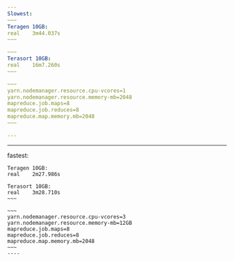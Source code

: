 ```yaml
---
Slowest:
~~~
Teragen 10GB:
real	3m44.037s
~~~

~~~
Terasort 10GB:
real	16m7.260s
~~~

~~~
yarn.nodemanager.resource.cpu-vcores=1
yarn.nodemanager.resource.memory-mb=2048
mapreduce.job.maps=8 
mapreduce.job.reduces=8 
mapreduce.map.memory.mb=2048
~~~

---
```



---
fastest:
~~~~
Teragen 10GB:
real	2m27.986s
~~~~

~~~~
Terasort 10GB:
real	3m28.710s
~~~

~~~
yarn.nodemanager.resource.cpu-vcores=3
yarn.nodemanager.resource.memory-mb=12GB
mapreduce.job.maps=8
mapreduce.job.reduces=8
mapreduce.map.memory.mb=2048
~~~
----
